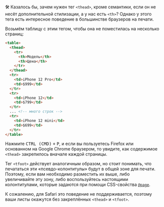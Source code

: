 🛠 Казалось бы, зачем нужен тег `<thead>`, кроме семантики, если он не несёт дополнительной стилизации, а у нас есть `<th>`? Однако у этого тега есть интересное поведение в большинстве браузеров на печати.

Возьмём таблицу с этим тегом, чтобы она не поместилась на несколько страниц:

```html
<table>
  <thead>
    <tr>
      <th>Модель</th>
      <th>Цена</th>
    </tr>
  </thead>
  <tr>
    <td>iPhone 12 Pro</td>
    <td>$999</td>
  </tr>
  <tr>
    <td>iPhone 12</td>
    <td>$799</td>
  </tr>
  ... <!-- много строк -->
  <tr>
    <td>iPhone 12 mini</td>
    <td>$699</td>
  </tr>
</table>
```

Нажмите <kbd>CTRL (CMD)</kbd> <kbd>+</kbd> <kbd>P</kbd>, и если вы пользуетесь Firefox или основанном на Google Chrome браузером, то увидите, как содержимое `<thead>` закрепилось вначале каждой страницы.

Тег `<tfoot>` действует аналогичным образом, но стоит понимать, что печататься эти «псевдо-колонтитулы» будут в общей зоне для печати. Поэтому, если вам необходимо разместить их выше, либо увеличивайте эту зону, либо воспользуйтесь настоящими колонтитулами, которые задаются при помощи CSS-свойства [`@page`](/css/page/).

К сожалению, для Safari это поведение не поддерживается, поэтому ваши листы окажутся без закреплённых `<thead>` и `<tfoot>`.
